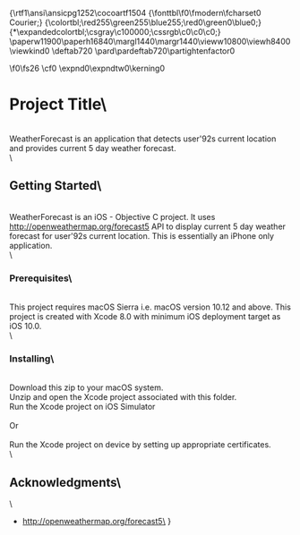 {\rtf1\ansi\ansicpg1252\cocoartf1504
{\fonttbl\f0\fmodern\fcharset0 Courier;}
{\colortbl;\red255\green255\blue255;\red0\green0\blue0;}
{\*\expandedcolortbl;\csgray\c100000;\cssrgb\c0\c0\c0;}
\paperw11900\paperh16840\margl1440\margr1440\vieww10800\viewh8400\viewkind0
\deftab720
\pard\pardeftab720\partightenfactor0

\f0\fs26 \cf0 \expnd0\expndtw0\kerning0
# Project Title\
\
WeatherForecast is an application that detects user\'92s current location and provides current 5 day weather forecast.\
\
## Getting Started\
\
WeatherForecast is an iOS - Objective C project. It uses http://openweathermap.org/forecast5 API to display current 5 day weather forecast for user\'92s current location. This is essentially an iPhone only application.\
\
### Prerequisites\
\
This project requires macOS Sierra i.e. macOS version 10.12 and above. This project is created with Xcode 8.0 with minimum iOS deployment target as iOS 10.0.\
\
### Installing\
\
Download this zip to your macOS system. \
Unzip and open the Xcode project associated with this folder.\
Run the Xcode project on iOS Simulator\
\
Or\
\
Run the Xcode project on device by setting up appropriate certificates.\
\
## Acknowledgments\
\
* http://openweathermap.org/forecast5\
}